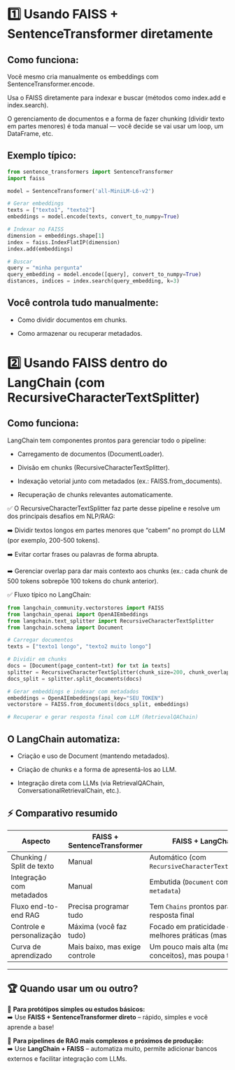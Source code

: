 # 1️⃣ Usando FAISS + SentenceTransformer diretamente

## Como funciona:

Você mesmo cria manualmente os embeddings com SentenceTransformer.encode.

Usa o FAISS diretamente para indexar e buscar (métodos como index.add e index.search).

O gerenciamento de documentos e a forma de fazer chunking (dividir texto em partes menores) é toda manual — você decide se vai usar um loop, um DataFrame, etc.

## Exemplo típico:
```python
from sentence_transformers import SentenceTransformer
import faiss

model = SentenceTransformer('all-MiniLM-L6-v2')

# Gerar embeddings
texts = ["texto1", "texto2"]
embeddings = model.encode(texts, convert_to_numpy=True)

# Indexar no FAISS
dimension = embeddings.shape[1]
index = faiss.IndexFlatIP(dimension)
index.add(embeddings)

# Buscar
query = "minha pergunta"
query_embedding = model.encode([query], convert_to_numpy=True)
distances, indices = index.search(query_embedding, k=3)
```

## Você controla tudo manualmente:

* Como dividir documentos em chunks.

* Como armazenar ou recuperar metadados.

# 2️⃣ Usando FAISS dentro do LangChain (com RecursiveCharacterTextSplitter)

## Como funciona:

LangChain tem componentes prontos para gerenciar todo o pipeline:

* Carregamento de documentos (DocumentLoader).

* Divisão em chunks (RecursiveCharacterTextSplitter).

* Indexação vetorial junto com metadados (ex.: FAISS.from_documents).

* Recuperação de chunks relevantes automaticamente.

✅ O RecursiveCharacterTextSplitter faz parte desse pipeline e resolve um dos principais desafios em NLP/RAG:

➡️ Dividir textos longos em partes menores que “cabem” no prompt do LLM (por exemplo, 200-500 tokens).

➡️ Evitar cortar frases ou palavras de forma abrupta.

➡️ Gerenciar overlap para dar mais contexto aos chunks (ex.: cada chunk de 500 tokens sobrepõe 100 tokens do chunk anterior).


✅ Fluxo típico no LangChain:

```python
from langchain_community.vectorstores import FAISS
from langchain_openai import OpenAIEmbeddings
from langchain.text_splitter import RecursiveCharacterTextSplitter
from langchain.schema import Document

# Carregar documentos
texts = ["texto1 longo", "texto2 muito longo"]

# Dividir em chunks
docs = [Document(page_content=txt) for txt in texts]
splitter = RecursiveCharacterTextSplitter(chunk_size=200, chunk_overlap=50)
docs_split = splitter.split_documents(docs)

# Gerar embeddings e indexar com metadados
embeddings = OpenAIEmbeddings(api_key="SEU_TOKEN")
vectorstore = FAISS.from_documents(docs_split, embeddings)

# Recuperar e gerar resposta final com LLM (RetrievalQAChain)
```

## O LangChain automatiza:

* Criação e uso de Document (mantendo metadados).

* Criação de chunks e a forma de apresentá-los ao LLM.

* Integração direta com LLMs (via RetrievalQAChain, ConversationalRetrievalChain, etc.).

## ⚡ Comparativo resumido

| Aspecto                     | FAISS + SentenceTransformer              | FAISS + LangChain                                                        |
|-----------------------------|------------------------------------------|--------------------------------------------------------------------------|
| Chunking / Split de texto   | Manual                                   | Automático (com `RecursiveCharacterTextSplitter`)                        |
| Integração com metadados    | Manual                                   | Embutida (`Document` com `metadata`)                                     |
| Fluxo end-to-end RAG        | Precisa programar tudo                    | Tem `Chains` prontos para gerar resposta final                           |
| Controle e personalização   | Máxima (você faz tudo)                    | Focado em praticidade e melhores práticas (mas flexível)                  |
| Curva de aprendizado        | Mais baixo, mas exige controle           | Um pouco mais alta (mais conceitos), mas poupa tempo                      |

---

## 🏆 Quando usar um ou outro?

🔹 **Para protótipos simples ou estudos básicos:**  
➡️ Use **FAISS + SentenceTransformer direto** – rápido, simples e você aprende a base!

🔹 **Para pipelines de RAG mais complexos e próximos de produção:**  
➡️ Use **LangChain + FAISS** – automatiza muito, permite adicionar bancos externos e facilitar integração com LLMs.